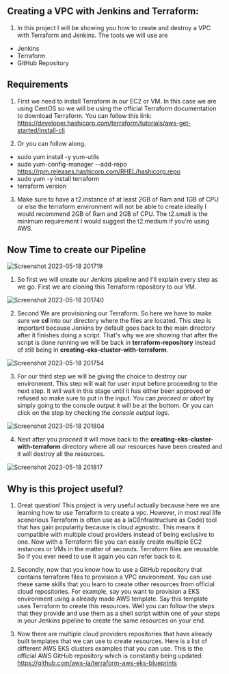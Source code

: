 ## Creating a VPC with Jenkins and Terraform:
1. In this project I will be showing you how to create and destroy a VPC with Terraform and Jenkins. The tools we will use are
* Jenkins
* Terraform
* GitHub Repository

## Requirements
1. First we need to install Terraform in our EC2 or VM. In this case we are using CentOS so we will be using the official Terraform documentation to download Terraform. You can follow this link: https://developer.hashicorp.com/terraform/tutorials/aws-get-started/install-cli

2. Or you can follow along.
* sudo yum install -y yum-utils
* sudo yum-config-manager --add-repo https://rpm.releases.hashicorp.com/RHEL/hashicorp.repo
* sudo yum -y install terraform
* terraform version

3. Make sure to have a t2.instance of at least 2GB of Ram and 1GB of CPU or else the terraform environment will not be able to create ideally I would recommend 2GB of Ram and 2GB of CPU. The t2.small is the minimum requirement I would suggest the t2.medium if you're using AWS.

## Now Time to create our Pipeline

![Screenshot 2023-05-18 201719](https://github.com/glennmora/terraform-repository/assets/108555140/c2b7d172-977b-45fa-8c27-05758a681c21)


1. So first we will create our Jenkins pipeline and I'll explain every step as we go. First we are cloning this Terraform repository to our VM.

![Screenshot 2023-05-18 201740](https://github.com/glennmora/terraform-repository/assets/108555140/5c06dddd-56ab-4ae7-b2ca-c7b8e481c3b2)

2. Second We are provisioning our Terraform. So here we have to make sure we **cd** into our directory where the files are located. This step is important because Jenkins by default goes back to the main directory after it finishes doing a script. That's why we are showing that after the script is done running we will be back in **terraform-repository** instead of still being in **creating-eks-cluster-with-terraform**. 

![Screenshot 2023-05-18 201754](https://github.com/glennmora/terraform-repository/assets/108555140/8a0d5e0c-a6fb-4f77-b094-7fa2f4947e26)

3. For our third step we will be giving the choice to destroy our environment. This step will wait for user input before proceeding to the next step. It will wait in this stage until it has either been approved or refused so make sure to put in the input. You can *proceed* or *abort* by simply going to the console output it will be at the bottom. Or you can click on the step by checking the *console output logs*. 

![Screenshot 2023-05-18 201804](https://github.com/glennmora/terraform-repository/assets/108555140/04a11d95-e8b0-4a45-96ee-b1bca142d78a)

4. Next after you *proceed* it will move back to the **creating-eks-cluster-with-terraform** directory where all our resources have been created and it will destroy all the resources.

![Screenshot 2023-05-18 201817](https://github.com/glennmora/terraform-repository/assets/108555140/750f6c50-8a06-4b71-890f-3c79616424ea)

## Why is this project useful?
1. Great question! This project is very useful actually because here we are learning how to use Terraform to create a vpc. However, in most real life scenerious Terraform is often use as a IaC(Infrastructure as Code) tool that has gain popularity because is cloud agnostic. This means it compatible with multiple cloud providers instead of being exclusive to one. Now with a Terraform file you can easily create multiple EC2 instances or VMs in the matter of seconds. Terraform files are reusable. So if you ever need to use it again you can refer back to it.

2. Secondly, now that you know how to use a GitHub repository that contains terraform files to provision a VPC environment. You can use these same skills that you learn to create other resources from official cloud repositories. For example, say you want to provision a EKS environment using a already made AWS template. Say this template uses Terraform to create this resources. Well you can follow the steps that they provide and use them as a shell script within one of your steps in your Jenkins pipeline to create the same resources on your end. 

3. Now there are multiple cloud providers repositories that have already built templates that we can use to create resources. Here is a list of different AWS EKS clusters examples that you can use. This is the official AWS GitHub repository which is constantly being updated: https://github.com/aws-ia/terraform-aws-eks-blueprints


